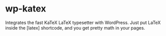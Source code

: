 wp-katex
========

Integrates the fast KaTeX LaTeX typesetter with WordPress. Just put LaTeX inside the [latex] shortcode, and you get pretty math in your pages.
